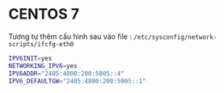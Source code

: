 # CENTOS 7

Tương tự thêm cấu hình sau vào file :
`/etc/sysconfig/network-scripts/ifcfg-eth0`

```sh
IPV6INIT=yes
NETWORKING_IPV6=yes
IPV6ADDR="2405:4800:200:5005::4"
IPV6_DEFAULTGW="2405:4800:200:5005::1"
```